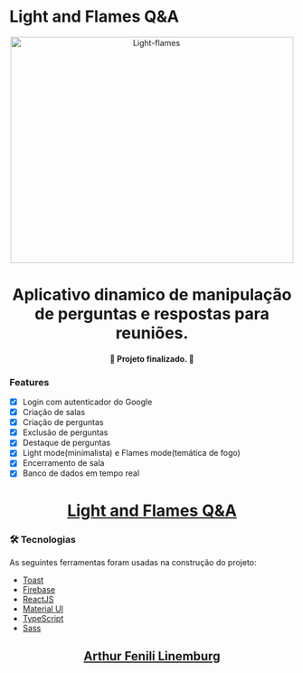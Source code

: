 # Light and Flames Q&A

<div align="center">
  <img height=400px width=500px src="https://i.ibb.co/gvGh4qn/Light-flames.gif" alt="Light-flames" border="0">
</div>

<h1 align="center">Aplicativo dinamico de manipulação de perguntas e respostas para reuniões.</h1>

<h4 align="center"> 
	🚀 Projeto finalizado. 🚀
</h4>

### Features

- [x] Login com autenticador do Google
- [x] Criação de salas
- [x] Criação de perguntas
- [x] Exclusão de perguntas
- [x] Destaque de perguntas
- [x] Light mode(minimalista) e Flames mode(temática de fogo)
- [x] Encerramento de sala
- [x] Banco de dados em tempo real

<h1 align="center">
  <a href="https://rocket-7a52b.firebaseapp.com/">Light and Flames Q&A</a>
</h1>

### 🛠 Tecnologias

As seguintes ferramentas foram usadas na construção do projeto:

- [Toast](https://react-hot-toast.com/)
- [Firebase](https://firebase.google.com/?hl=pt)
- [ReactJS](https://pt-br.reactjs.org/)
- [Material UI](https://material-ui.com/pt/)
- [TypeScript](https://www.typescriptlang.org/)
- [Sass](https://sass-lang.com/)

<h2 align="center"><a href="https://www.linkedin.com/in/arthur-fenili-linemburg-ab8936184/">Arthur Fenili Linemburg</a></h2>



